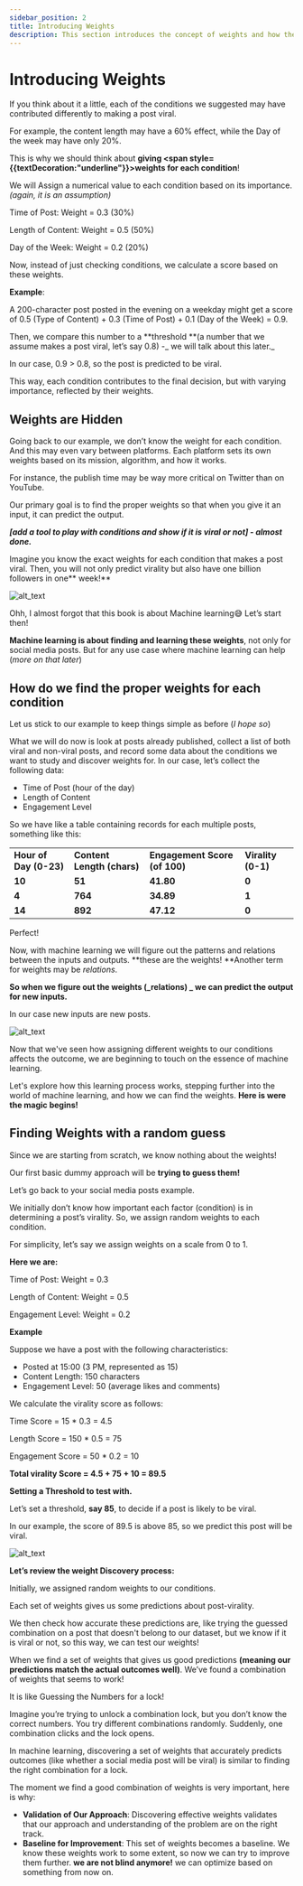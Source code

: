 ```yaml
---
sidebar_position: 2
title: Introducing Weights
description: This section introduces the concept of weights and how they are used in machine learning.
---
```


# Introducing Weights

If you think about it a little, each of the conditions we suggested may have contributed differently to making a post viral.

For example, the content length may have a 60% effect, while the Day of the week may have only 20%.

This is why we should think about **giving <span style={{textDecoration:"underline"}}>weights</span> for each condition**!

We will Assign a numerical value to each condition based on its importance. _(again, it is an assumption)_

Time of Post: Weight = 0.3 (30%)

Length of Content: Weight = 0.5 (50%)

Day of the Week: Weight = 0.2 (20%)

Now, instead of just checking conditions, we calculate a score based on these weights.

**Example**:

A 200-character post posted in the evening on a weekday might get a score of 0.5 (Type of Content) + 0.3 (Time of Post) + 0.1 (Day of the Week) = 0.9.

Then, we compare this number to a **threshold **(a number that we assume makes a post viral, let’s say 0.8) -_ we will talk about this later._

In our case, 0.9 > 0.8, so the post is predicted to be viral.

This way, each condition contributes to the final decision, but with varying importance, reflected by their weights.


## Weights are Hidden

Going back to our example, we don’t know the weight for each condition. And this may even vary between platforms. Each platform sets its own weights based on its mission, algorithm, and how it works.

For instance, the publish time may be way more critical on Twitter than on YouTube.

Our primary goal is to find the proper weights so that when you give it an input, it can predict the output.

**_[add a tool to play with conditions and show if it is viral or not] - almost done._**

Imagine you know the exact weights for each condition that makes a post viral. Then, you will not only predict virality but also have one billion followers in one** week!**


![alt_text](./img/img-1.png "image_tooltip")


Ohh, I almost forgot that this book is about Machine learning😅 Let’s start then!

**Machine learning is about finding and learning these weights**, not only for social media posts. But for any use case where machine learning can help (_more on that later_)

## How do we find the proper weights for each condition

Let us stick to our example to keep things simple as before (_I hope so_)

What we will do now is look at posts already published, collect a list of both viral and non-viral posts, and record some data about the conditions we want to study and discover weights for. In our case, let’s collect the following data:



* Time of Post (hour of the day)
* Length of Content
* Engagement Level

So we have like a table containing records for each multiple posts, something like this:


<table>
  <tr>
   <td><strong>Hour of Day (0-23)</strong></td>

   <td><strong>Content Length (chars)</strong></td>

   <td><strong>Engagement Score (of 100)</strong></td>

   <td><strong>Virality (0-1)</strong></td>

  </tr>
  <tr>
   <td><strong>10</strong></td>

   <td><strong>51</strong></td>

   <td><strong>41.80</strong></td>

   <td><strong>0</strong></td>

  </tr>
  <tr>
   <td><strong>4</strong></td>

   <td><strong>764</strong></td>

   <td><strong>34.89</strong></td>

   <td><strong>1</strong></td>

  </tr>
  <tr>
   <td><strong>14</strong></td>

   <td><strong>892</strong></td>

   <td><strong>47.12</strong></td>

   <td><strong>0</strong></td>

  </tr>
</table>


Perfect!

Now, with machine learning we will figure out the patterns and relations between the inputs and outputs. **these are the weights! **Another term for weights may be _relations_.

**So when we figure out the weights (_relations) _ we can predict the output for new inputs.**

In our case new inputs are new posts.


![alt_text](./img/img-1.png "image_tooltip")


Now that we've seen how assigning different weights to our conditions affects the outcome, we are beginning to touch on the essence of machine learning.

Let's explore how this learning process works, stepping further into the world of machine learning, and how we can find the weights. **Here is were the magic begins!**

## Finding Weights with a random guess


Since we are starting from scratch, we know nothing about the weights!

Our first basic dummy approach will be **trying to guess them!**

Let’s go back to your social media posts example.

We initially don’t know how important each factor (condition) is in determining a post’s virality. So, we assign random weights to each condition.

For simplicity, let’s say we assign weights on a scale from 0 to 1.

**Here we are:**

Time of Post: Weight = 0.3

Length of Content: Weight = 0.5

Engagement Level: Weight = 0.2

**Example**

Suppose we have a post with the following characteristics:



* Posted at 15:00 (3 PM, represented as 15)
* Content Length: 150 characters
* Engagement Level: 50 (average likes and comments)

We calculate the virality score as follows:

Time Score = 15 * 0.3 = 4.5

Length Score = 150 * 0.5 = 75

Engagement Score = 50 * 0.2 = 10

**Total virality Score = 4.5 + 75 + 10 = 89.5**

**Setting a Threshold to test with.**

Let’s set a threshold, **say 85**, to decide if a post is likely to be viral.

In our example, the score of 89.5 is above 85, so we predict this post will be viral.


![alt_text](./img/img-1.png "image_tooltip")


**Let’s review the weight Discovery process:**

Initially, we assigned random weights to our conditions.

Each set of weights gives us some predictions about post-virality.

We then check how accurate these predictions are, like trying the guessed combination on a post that doesn't belong to our dataset, but we know if it is viral or not, so this way, we can test our weights!

When we find a set of weights that gives us good predictions **(meaning our predictions match the actual outcomes well)**. We’ve found a combination of weights that seems to work!

It is like Guessing the Numbers for a lock!

Imagine you’re trying to unlock a combination lock, but you don’t know the correct numbers. You try different combinations randomly. Suddenly, one combination clicks and the lock opens.

In machine learning, discovering a set of weights that accurately predicts outcomes (like whether a social media post will be viral) is similar to finding the right combination for a lock.

The moment we find a good combination of weights is very important, here is why:


* **Validation of Our Approach**: Discovering effective weights validates that our approach and understanding of the problem are on the right track.
* **Baseline for Improvement**: This set of weights becomes a baseline. We know these weights work to some extent, so now we can try to improve them further. **we are not blind anymore!** we can optimize based on something from now on.
